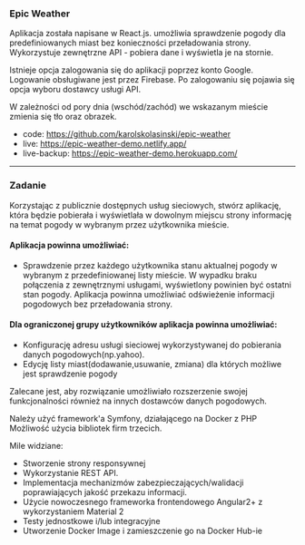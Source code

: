 ### Epic Weather

Aplikacja została napisane w React.js. umożliwia sprawdzenie pogody dla predefiniowanych miast bez konieczności przeładowania strony. Wykorzystuje zewnętrzne API - pobiera dane i wyświetla je na stornie. 

Istnieje opcja zalogowania się do aplikacji poprzez konto Google. Logowanie obsługiwane jest przez Firebase. Po zalogowaniu się pojawia się opcja wyboru dostawcy usługi API. 

W zależności od pory dnia (wschód/zachód) we wskazanym mieście zmienia się tło oraz obrazek. 

- code: https://github.com/karolskolasinski/epic-weather
- live: https://epic-weather-demo.netlify.app/
- live-backup: https://epic-weather-demo.herokuapp.com/


<hr>

### Zadanie

Korzystając z publicznie dostępnych usług sieciowych, stwórz aplikację, która będzie pobierała i wyświetlała w dowolnym miejscu strony informację na temat pogody w wybranym przez użytkownika mieście.

#### Aplikacja powinna umożliwiać:
- Sprawdzenie przez każdego użytkownika stanu aktualnej pogody w wybranym z przedefiniowanej listy mieście. W wypadku braku połączenia z zewnętrznymi usługami, wyświetlony powinien być ostatni stan pogody. Aplikacja powinna umożliwiać odświeżenie informacji pogodowych bez przeładowania strony.

#### Dla ograniczonej grupy użytkowników aplikacja powinna umożliwiać:
- Konfigurację adresu usługi sieciowej wykorzystywanej do pobierania danych pogodowych(np.yahoo).
- Edycję listy miast(dodawanie,usuwanie, zmiana) dla których możliwe jest sprawdzenie pogody

Zalecane jest, aby rozwiązanie umożliwiało rozszerzenie swojej funkcjonalności również na innych dostawców danych pogodowych.

Należy użyć framework'a Symfony, działającego na Docker z PHP Możliwość użycia bibliotek firm trzecich.

Mile widziane:
- Stworzenie strony responsywnej
- Wykorzystanie REST API.
- Implementacja mechanizmów zabezpieczających/walidacji poprawiających jakość przekazu informacji.
- Użycie nowoczesnego frameworka frontendowego Angular2+ z wykorzystaniem Material 2
- Testy jednostkowe i/lub integracyjne
- Utworzenie Docker Image i zamieszczenie go na Docker Hub-ie
